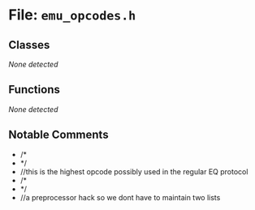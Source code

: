 # File: `emu_opcodes.h`

## Classes

_None detected_

## Functions

_None detected_

## Notable Comments

- /*
- */
- //this is the highest opcode possibly used in the regular EQ protocol
- /*
- */
- //a preprocessor hack so we dont have to maintain two lists
